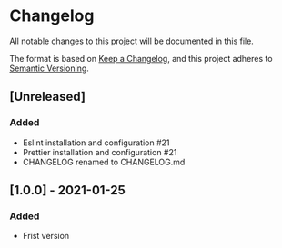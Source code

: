 # Changelog
All notable changes to this project will be documented in this file.

The format is based on [Keep a Changelog](https://keepachangelog.com/en/1.0.0/),
and this project adheres to [Semantic Versioning](https://semver.org/spec/v2.0.0.html).

## [Unreleased]
### Added
- Eslint installation and configuration #21
- Prettier installation and configuration #21
- CHANGELOG renamed to CHANGELOG.md

## [1.0.0] - 2021-01-25
### Added
- Frist version